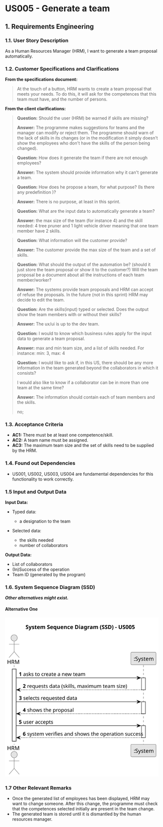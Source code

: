 # US005 - Generate a team


## 1. Requirements Engineering
  
### 1.1. User Story Description

As a Human Resources Manager (HRM), I want to generate a team proposal automatically.

### 1.2. Customer Specifications and Clarifications 

**From the specifications document:**

>	At the touch of a button, HRM wants to create a team proposal that meets your needs. To do this, it will ask for the competences that this team must have, and the number of persons.

**From the client clarifications:**

> **Question:** Should the user (HRM) be warned if skills are missing?
>
> **Answer:** The programme makes suggestions for teams and the manager can modify or reject them. The programme should warn of the lack of skills in its changes (or in the modification it simply doesn't show the employees who don't have the skills of the person being changed).

> **Question:** How does it generate the team if there are not enough employees?
>
> **Answer:** The system should provide information why it can't generate a team.

> **Question:** How does he propose a team, for what purpose? (Is there any predefinition )?
> 
> **Answer:** There is no purpose, at least in this sprint.

> **Question:** What are the input data to automatically generate a team?
> 
> **Answer:** the max size of the team (for instance 4) and the skill needed: 4 tree pruner and 1 light vehicle driver meaning that one team member have 2 skills.

> **Question:** What information will the customer provide?
>
> **Answer:** The customer provide the max size of the team and a set of skills.

> **Question:** What should the output of the automation be? (should it just store the team proposal or show it to the customer?)  Will the team proposal be a document about all the instructions of each team member/worker?
>
> **Answer:** The systems provide team proposals and HRM can accept of refuse the proposals. In the future (not in this sprint) HRM may decide to edit the team.

> **Question:** Are the skills(input) typed or selected. Does the output show the team members with or without their skills?
>
> **Answer:** The ux/ui is up to the dev team.

> **Question:** I would to know which business rules apply for the input data to generate a team proposal.
> 
> **Answer:** max and min team size, and a list of skills needed. For instance: min: 3, max: 4

> **Question:** I would like to ask if, in this US, there should be any more information in the team generated beyond the collaborators in which it consists?
>
>I would also like to know if a collaborator can be in more than one team at the same time? 
> 
> **Answer:** The information should contain each of team members and the skills.
>
>no;
### 1.3. Acceptance Criteria

* **AC1:** There must be at least one competence/skill.
* **AC2:** A team name must be assigned.
* **AC3:** The maximum team size and the set of skills need to be supplied by the HRM.

### 1.4. Found out Dependencies

* US001, US002, US003, US004 are fundamental dependencies for this functionality to work correctly.

### 1.5 Input and Output Data

**Input Data:**

* Typed data:
    * a designation to the team


* Selected data:
    * the skills needed
    * number of collaborators

**Output Data:**

* List of collaborators
* (In)Success of the operation
* Team ID (generated by the program)

### 1.6. System Sequence Diagram (SSD)

**_Other alternatives might exist._**

#### Alternative One

![System Sequence Diagram - Alternative One](svg/us005-system-sequence-diagram-alternative-one.svg)

### 1.7 Other Relevant Remarks

* Once the generated list of employees has been displayed, HRM may want to change someone. After this change, the programme must check that the competences selected initially are present in the team change.
* The generated team is stored until it is dismantled by the human resources manager.